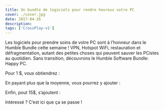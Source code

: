 ```yaml
---
title: Un bundle de logiciels pour rendre heureux votre PC
cover: ./cover.jpg
date: 2017-04-26
description: 
tags: ['CrossPlay-v1']
---
```

Les logiciels pour prendre soins de votre PC sont à l’honneur dans le Humble Bundle cette semaine ! VPN, Hotspot WiFi, restauration et défragmentation, autant des petites choses qui peuvent sauver les PCistes au quotidien. Sans transition, découvrons le Humble Software Bundle: Happy PC.

Pour 1 $, vous obtiendrez :

En payant plus que la moyenne, vous pourrez y ajouter :

Enfin, pout 15$, s’ajoutent :

Intéressé ? C’est ici que ça se passe !

